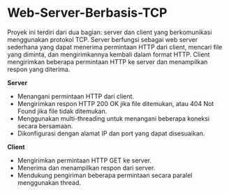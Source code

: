 # Web-Server-Berbasis-TCP

Proyek ini terdiri dari dua bagian: server dan client yang berkomunikasi menggunakan protokol TCP. Server berfungsi sebagai web server sederhana yang dapat menerima permintaan HTTP dari client, mencari file yang diminta, dan mengirimkannya kembali dalam format HTTP. Client mengirimkan beberapa permintaan HTTP ke server dan menampilkan respon yang diterima.

**Server**
- Menangani permintaan HTTP dari client.
- Mengirimkan respon HTTP 200 OK jika file ditemukan, atau 404 Not Found jika file tidak ditemukan.
- Menggunakan multi-threading untuk menangani beberapa koneksi secara bersamaan.
- Dikonfigurasi dengan alamat IP dan port yang dapat disesuaikan.

**Client**
- Mengirimkan permintaan HTTP GET ke server.
- Menerima dan menampilkan respon dari server.
- Mendukung pengiriman beberapa permintaan secara paralel menggunakan thread.
